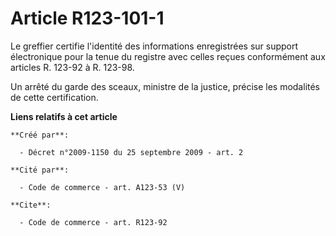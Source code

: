 # Article R123-101-1

Le greffier certifie l'identité des informations enregistrées sur support électronique pour la tenue du registre avec celles
reçues conformément aux articles R. 123-92 à R. 123-98. 

Un arrêté du garde des sceaux, ministre de la justice, précise les modalités de cette certification.

**Liens relatifs à cet article**

	**Créé par**:

	  - Décret n°2009-1150 du 25 septembre 2009 - art. 2

	**Cité par**:

	  - Code de commerce - art. A123-53 (V)

	**Cite**:

	  - Code de commerce - art. R123-92

